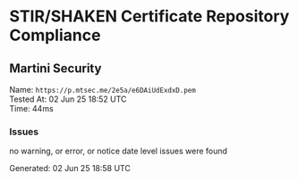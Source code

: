 # STIR/SHAKEN Certificate Repository Compliance

## Martini Security

Name: `https://p.mtsec.me/2e5a/e6DAiUdExdxD.pem`\
Tested At: 02 Jun 25 18:52 UTC\
Time: 44ms

### Issues

no warning, or error, or notice date level issues were found

Generated: 02 Jun 25 18:58 UTC